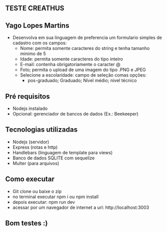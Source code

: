 ## TESTE CREATHUS

## Yago Lopes Martins

 - Desenvolva em sua linguagem de preferencia um formulario simples de cadastro  com os campos:
   - Nome: permita somente caracteres do string e tenha tamanho minimo de 5
   - Idade: permita somente caracteres do tipo inteiro
   - E-mail: contenha obrigatoriamente o caracter @
   - Foto; permita o upload de uma imagem do tipo .PNG e JPEG
   - Selecione a escolaridade: campo de seleção comas opções:
     - pos-graduado; Graduado; Nível médio; nível técnico

## Pré requisitos

 - Nodejs instalado
 - Opcional: gerenciador de bancos de dados (Ex.: Beekeeper)

## Tecnologias utilizadas

 - Nodejs (servidor)
 - Express (rotas e http)
 - Handlebars (linguagem de template para views)
 - Banco de dados SQLITE com sequelize
 - Multer (para arquivos)

## Como executar

  - Git clone ou baixe o zip
  - no terminal executar npm i ou npm install
  - depois executar: npm run dev
  - acessar por um navegador de internet a url: http://localhost:3003

## Bom testes :)

